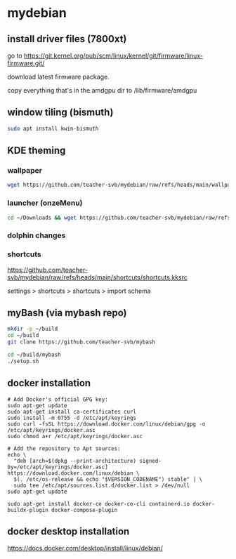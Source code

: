 # mydebian

## install driver files (7800xt)

go to https://git.kernel.org/pub/scm/linux/kernel/git/firmware/linux-firmware.git/

download latest firmware package.

copy everything that's in the amdgpu dir to /lib/firmware/amdgpu

## window tiling (bismuth)

```bash
sudo apt install kwin-bismuth
```

## KDE theming

### wallpaper

```bash
wget https://github.com/teacher-svb/mydebian/raw/refs/heads/main/wallpapers/no-mans-sky-minimal-art_3840x2160.jpg -P ~/.local/share/wallpapers/
```

### launcher (onzeMenu)

```bash
cd ~/Downloads && wget https://github.com/teacher-svb/mydebian/raw/refs/heads/main/launcher/OnzeMenu.tar.gz -P ~/Downloads/ && plasmapkg2 -i ./OnzeMenu.tar.gz
```

### dolphin changes



### shortcuts

https://github.com/teacher-svb/mydebian/raw/refs/heads/main/shortcuts/shortcuts.kksrc

settings > shortcuts > shortcuts > import schema

## myBash (via mybash repo)

```bash
mkdir -p ~/build
cd ~/build
git clone https://github.com/teacher-svb/mybash
```

```bash
cd ~/build/mybash
./setup.sh
```

## docker installation

```
# Add Docker's official GPG key:
sudo apt-get update
sudo apt-get install ca-certificates curl
sudo install -m 0755 -d /etc/apt/keyrings
sudo curl -fsSL https://download.docker.com/linux/debian/gpg -o /etc/apt/keyrings/docker.asc
sudo chmod a+r /etc/apt/keyrings/docker.asc

# Add the repository to Apt sources:
echo \
  "deb [arch=$(dpkg --print-architecture) signed-by=/etc/apt/keyrings/docker.asc] https://download.docker.com/linux/debian \
  $(. /etc/os-release && echo "$VERSION_CODENAME") stable" | \
  sudo tee /etc/apt/sources.list.d/docker.list > /dev/null
sudo apt-get update
```

```
sudo apt-get install docker-ce docker-ce-cli containerd.io docker-buildx-plugin docker-compose-plugin
```

## docker desktop installation

https://docs.docker.com/desktop/install/linux/debian/
